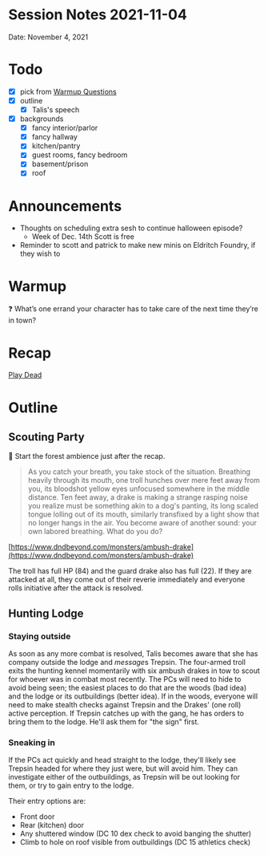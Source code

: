 # Session Notes 2021-11-04

Date: November 4, 2021

# Todo

- [x]  pick from [Warmup Questions](../%F0%9F%A7%B0%20Toolbox/%E2%9D%93%20Warmup%20Questions.md)
- [x]  outline
    - [x]  Talis's speech
- [x]  backgrounds
    - [x]  fancy interior/parlor
    - [x]  fancy hallway
    - [x]  kitchen/pantry
    - [x]  guest rooms, fancy bedroom
    - [x]  basement/prison
    - [x]  roof

# Announcements

- Thoughts on scheduling extra sesh to continue halloween episode?
    - Week of Dec. 14th Scott is free
- Reminder to scott and patrick to make new minis on Eldritch Foundry, if they wish to

# Warmup

<aside>
❓ What’s one errand your character has to take care of the next time they’re in town?

</aside>

# Recap

[Play Dead](../../logbook/Play%20Dead.md) 

# Outline

## Scouting Party

<aside>
🎵 Start the forest ambience just after the recap.

</aside>

> As you catch your breath, you take stock of the situation. Breathing heavily through its mouth, one troll hunches over mere feet away from you, its bloodshot yellow eyes unfocused somewhere in the middle distance. Ten feet away, a drake is making a strange rasping noise you realize must be something akin to a dog's panting, its long scaled tongue lolling out of its mouth, similarly transfixed by a light show that no longer hangs in the air. You become aware of another sound: your own labored breathing. What do you do?
> 

[https://www.dndbeyond.com/monsters/ambush-drake](https://www.dndbeyond.com/monsters/ambush-drake)

The troll has full HP (84) and the guard drake also has full (22). If they are attacked at all, they come out of their reverie immediately and everyone rolls initiative after the attack is resolved.

## Hunting Lodge

### Staying outside

As soon as any more combat is resolved, Talis becomes aware that she has company outside the lodge and *message*s Trepsin. The four-armed troll exits the hunting kennel momentarily with six ambush drakes in tow to scout for whoever was in combat most recently. The PCs will need to hide to avoid being seen; the easiest places to do that are the woods (bad idea) and the lodge or its outbuildings (better idea). If in the woods, everyone will need to make stealth checks against Trepsin and the Drakes' (one roll) active perception. If Trepsin catches up with the gang, he has orders to bring them to the lodge. He'll ask them for "the sign" first.

### Sneaking in

If the PCs act quickly and head straight to the lodge, they'll likely see Trepsin headed for where they just were, but will avoid him. They can investigate either of the outbuildings, as Trepsin will be out looking for them, or try to gain entry to the lodge.

Their entry options are:

- Front door
- Rear (kitchen) door
- Any shuttered window (DC 10 dex check to avoid banging the shutter)
- Climb to hole on roof visible from outbuildings (DC 15 athletics check)